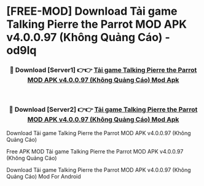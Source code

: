 # [FREE-MOD] Download Tải game Talking Pierre the Parrot MOD APK v4.0.0.97 (Không Quảng Cáo) - od9lq


<div align="center">
<h3>🔴 Download [Server1] 👉👉 <a href="https://apk-comot.site?title=Tải_game_Talking_Pierre_the_Parrot_MOD_APK_v4.0.0.97_(Không_Quảng_Cáo)">Tải game Talking Pierre the Parrot MOD APK v4.0.0.97 (Không Quảng Cáo) Mod Apk</a></h3><br>

<h3>🔴 Download [Server2] 👉👉 <a href="https://apk-comot.site?title=Tải_game_Talking_Pierre_the_Parrot_MOD_APK_v4.0.0.97_(Không_Quảng_Cáo)">Tải game Talking Pierre the Parrot MOD APK v4.0.0.97 (Không Quảng Cáo) Mod Apk</a></h3>
</div>



Download Tải game Talking Pierre the Parrot MOD APK v4.0.0.97 (Không Quảng Cáo) 

Free APK MOD Tải game Talking Pierre the Parrot MOD APK v4.0.0.97 (Không Quảng Cáo) 

Download Tải game Talking Pierre the Parrot MOD APK v4.0.0.97 (Không Quảng Cáo) Mod For Android
